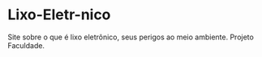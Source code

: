 # Lixo-Eletr-nico
Site sobre o que é lixo eletrônico, seus perigos ao meio ambiente. Projeto Faculdade.

